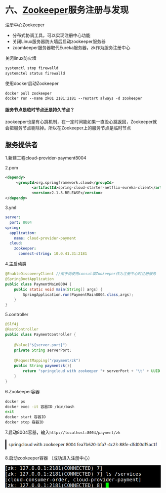 # 六、[Zookeeper](https://so.csdn.net/so/search?q=Zookeeper&spm=1001.2101.3001.7020)服务注册与发现



注册中心Zookeeper

- 分布式协调工具，可以实现注册中心功能
- 关闭Linux服务器防火墙后启动zookeeper服务器
- zoomkeeper服务器取代Eureka服务器，zk作为服务注册中心

关闭linux防火墙

```sh
systemctl stop firewalld
systemctel status firewalld
```



使用docker启动Zookeeper

```
docker pull zookeeper
docker run --name zk01 2181:2181 --restart always -d zookeeper
```

#### 服务节点是临时节点还是持久节点？

zookeeper也是有心跳机制，在一定时间能如果一直没心跳返回，Zookeeper就会把服务节点剔除掉。所以在Zookeeper上的服务节点是临时节点

## 服务提供者

1.新建工程cloud-provider-payment8004

2.pom

```xml
<dependy>
     <groupId>org.springframework.cloud</groupId>
            <artifactId>spring-cloud-starter-netflix-eureka-client</artifactId>
            <version>2.1.3.RELEASE</version>
</dependy>
```

3.yml

```yml
server:
  port: 8004
spring:
  application:
    name: cloud-provider-payment
  cloud:
    zookeeper:
      connect-string: 10.0.41.31:2181
```



4.主启动类

```java
@EnableDiscoveryClient //用于向使用consul或Zookeeper作为注册中心时注册服务
@SpringBootApplication
public class PaymentMain8004 {
    public static void main(String[] args) {
        SpringApplication.run(PaymentMain8004.class,args);
    }
}
```



5.controller

```java
@Slf4j
@RestController
public class PaymentController {

    @Value("${server.port}")
    private String serverPort;

    @RequestMapping("/payment/zk")
    public String paymentzk(){
        return "springcloud with zookeeper "+ serverPort + "\t" + UUID.randomUUID().toString();
    }
}
```

6.Zookeeper容器

```sh
docker ps
docker exec -it 容器ID /bin/bash
exit
docker start 容器ID
docker stop 容器ID
```

7.启动8004容器，输入`http://localhost:8004/payment/zk`

![image-20221116145237867](images/readme/image-20221116145237867.png)

8.启动zookeeper容器 （成功进入注册中心）

![image-20221116173009928](images/readme/image-20221116173009928.png)